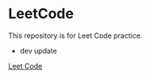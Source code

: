 LeetCode
========
This repository is for Leet Code practice.

- dev update

[Leet Code](https://oj.leetcode.com/problems/)
